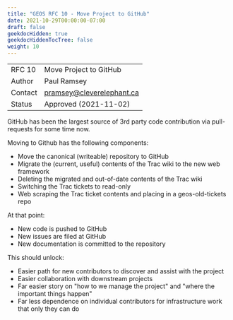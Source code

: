 ```yaml
---
title: "GEOS RFC 10 - Move Project to GitHub"
date: 2021-10-29T00:00:00-07:00
draft: false
geekdocHidden: true
geekdocHiddenTocTree: false
weight: 10
---
```


|         |                                 |
| :------ | ------------------------------- |
| RFC 10  | Move Project to GitHub          |
| Author  | Paul Ramsey                     |
| Contact | pramsey@cleverelephant.ca       |
| Status  | Approved (2021-11-02)           |

GitHub has been the largest source of 3rd party code contribution via pull-requests for some time now.

Moving to Github has the following components:

* Move the canonical (writeable) repository to GitHub
* Migrate the (current, useful) contents of the Trac wiki to the new web framework
* Deleting the migrated and out-of-date contents of the Trac wiki
* Switching the Trac tickets to read-only
* Web scraping the Trac ticket contents and placing in a geos-old-tickets repo

At that point:

* New code is pushed to GitHub
* New issues are filed at GitHub
* New documentation is committed to the repository

This should unlock:

* Easier path for new contributors to discover and assist with the project
* Easier collaboration with downstream projects
* Far easier story on "how to we manage the project" and "where the important things happen"
* Far less dependence on individual contributors for infrastructure work that only they can do


